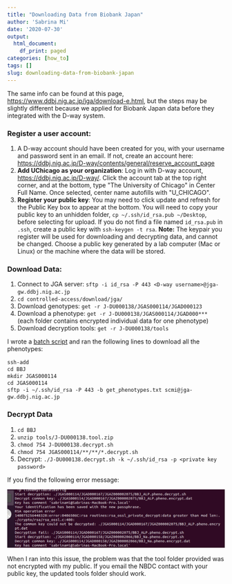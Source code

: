 ```yaml
---
title: "Downloading Data from Biobank Japan"
author: 'Sabrina Mi'
date: '2020-07-30'
output:
  html_document:
    df_print: paged
categories: [how_to]
tags: []
slug: downloading-data-from-biobank-japan
---
```



The same info can be found at this page, https://www.ddbj.nig.ac.jp/jga/download-e.html, but the steps may be slightly different because we applied for Biobank Japan data before they integrated with the D-way system.


### Register a user account:
1. A D-way account should have been created for you, with your username and password sent in an email. If not, create an account here: https://ddbj.nig.ac.jp/D-way/contents/general/reserve_account_page
2. **Add UChicago as your organization**: Log in with D-way account, https://ddbj.nig.ac.jp/D-way/. Click the account tab at the top right corner, and at the bottom, type "The University of Chicago" in Center Full Name. Once selected, center name autofills with "U_CHICAGO". 
3. **Register your public key**: You may need to click update and refresh for the Public Key box to appear at the bottom. You will need to copy your public key to an unhidden folder, `cp ~/.ssh/id_rsa.pub ~/Desktop`, before selecting for upload. If you do not find a file named `id_rsa.pub` in `.ssh`, create a public key with `ssh-keygen -t rsa`.
**Note:** The keypair you register will be used for downloading and decrypting data, and cannot be changed. Choose a public key generated by a lab computer (Mac or Linux) or the machine where the data will be stored. 


### Download Data:
1. Connect to JGA server: `sftp -i id_rsa -P 443 <D-way username>@jga-gw.ddbj.nig.ac.jp` 
2. `cd controlled-access/download/jga/`
3. Download genotypes: `get -r J-DU000138/JGAS000114/JGAD000123`
4. Download a phenotype: `get -r J-DU000138/JGAS000114/JGAD000***` (each folder contains encrypted individual data for one phenotype)
5. Download decryption tools: `get -r J-DU000138/tools`

I wrote a [batch script](get_phenotypes.txt) and ran the following lines to download all the phenotypes:
```
ssh-add
cd BBJ
mkdir JGAS000114
cd JGAS000114
sftp -i ~/.ssh/id_rsa -P 443 -b get_phenotypes.txt scmi@jga-gw.ddbj.nig.ac.jp
```

### Decrypt Data

1. `cd BBJ`
2. `unzip tools/J-DU000138.tool.zip`
3. `chmod 754 J-DU000138.decrypt.sh`
4. `chmod 754 JGAS000114/**/**/*.decrypt.sh`
5. Decrypt: `./J-DU000138.decrypt.sh -k ~/.ssh/id_rsa -p <private key password>`

If you find the following error message:

![Error Message](DecryptError.png "Decrypt Error")

When I ran into this issue, the problem was that the tool folder provided was not encrypted with my public. If you email the NBDC contact with your public key, the updated tools folder should work.
